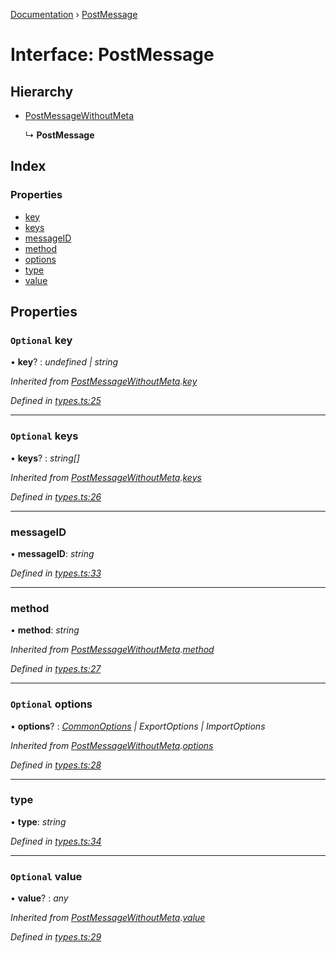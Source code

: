[Documentation](../README.md) › [PostMessage](postmessage.md)

# Interface: PostMessage

## Hierarchy

* [PostMessageWithoutMeta](postmessagewithoutmeta.md)

  ↳ **PostMessage**

## Index

### Properties

* [key](postmessage.md#optional-key)
* [keys](postmessage.md#optional-keys)
* [messageID](postmessage.md#messageid)
* [method](postmessage.md#method)
* [options](postmessage.md#optional-options)
* [type](postmessage.md#type)
* [value](postmessage.md#optional-value)

## Properties

### `Optional` key

• **key**? : *undefined | string*

*Inherited from [PostMessageWithoutMeta](postmessagewithoutmeta.md).[key](postmessagewithoutmeta.md#optional-key)*

*Defined in [types.ts:25](https://github.com/badbatch/cachemap/blob/8c9b61b/packages/core-worker/src/types.ts#L25)*

___

### `Optional` keys

• **keys**? : *string[]*

*Inherited from [PostMessageWithoutMeta](postmessagewithoutmeta.md).[keys](postmessagewithoutmeta.md#optional-keys)*

*Defined in [types.ts:26](https://github.com/badbatch/cachemap/blob/8c9b61b/packages/core-worker/src/types.ts#L26)*

___

###  messageID

• **messageID**: *string*

*Defined in [types.ts:33](https://github.com/badbatch/cachemap/blob/8c9b61b/packages/core-worker/src/types.ts#L33)*

___

###  method

• **method**: *string*

*Inherited from [PostMessageWithoutMeta](postmessagewithoutmeta.md).[method](postmessagewithoutmeta.md#method)*

*Defined in [types.ts:27](https://github.com/badbatch/cachemap/blob/8c9b61b/packages/core-worker/src/types.ts#L27)*

___

### `Optional` options

• **options**? : *[CommonOptions](commonoptions.md) | ExportOptions | ImportOptions*

*Inherited from [PostMessageWithoutMeta](postmessagewithoutmeta.md).[options](postmessagewithoutmeta.md#optional-options)*

*Defined in [types.ts:28](https://github.com/badbatch/cachemap/blob/8c9b61b/packages/core-worker/src/types.ts#L28)*

___

###  type

• **type**: *string*

*Defined in [types.ts:34](https://github.com/badbatch/cachemap/blob/8c9b61b/packages/core-worker/src/types.ts#L34)*

___

### `Optional` value

• **value**? : *any*

*Inherited from [PostMessageWithoutMeta](postmessagewithoutmeta.md).[value](postmessagewithoutmeta.md#optional-value)*

*Defined in [types.ts:29](https://github.com/badbatch/cachemap/blob/8c9b61b/packages/core-worker/src/types.ts#L29)*
